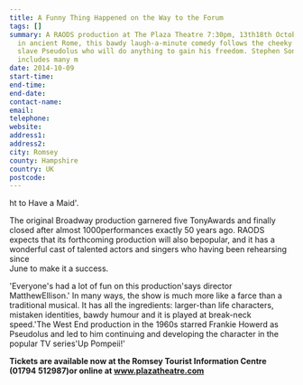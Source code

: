 ```yaml
---
title: A Funny Thing Happened on the Way to the Forum
tags: []
summary: A RAODS production at The Plaza Theatre 7:30pm, 13th18th October, 2014 Set
  in ancient Rome, this bawdy laugh-a-minute comedy follows the cheeky but lovable
  slave Pseudolus who will do anything to gain his freedom. Stephen Sondheim's score
  includes many m
date: 2014-10-09
start-time: 
end-time: 
end-date: 
contact-name: 
email: 
telephone: 
website: 
address1: 
address2: 
city: Romsey
county: Hampshire
country: UK
postcode: 
---
```

ht to Have a Maid'.

The original Broadway production garnered five TonyAwards and finally closed after almost 1000performances exactly 50 years ago. RAODS expects that its forthcoming production will also bepopular, and it has a wonderful cast of talented actors and singers who having been rehearsing since  
June to make it a success.

'Everyone's had a lot of fun on this production'says director MatthewEllison.' In many ways, the show is much more like a farce than a traditional musical. It has all the ingredients: larger-than life characters, mistaken identities, bawdy humour and it is played at break-neck speed.'The West End production in the 1960s starred Frankie Howerd as Pseudolus and led to him continuing and developing the character in the popular TV series'Up Pompeii!'

**Tickets are available now at the Romsey Tourist Information Centre (01794 512987)or online at www.plazatheatre.com**

